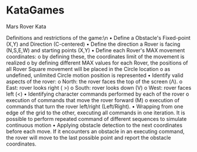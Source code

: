 # KataGames
Mars Rover Kata

Definitions and restrictions of the game:\n
• Define a Obstacle's Fixed-point (X,Y) and Direction (C-centered) 
• Define the direction a Rover is facing (N,S,E,W) and starting points (X,Y)
• Define each Rover's MAX movement coordinates:
  o by defining these, the coordinates limit of the movement is realized
  o by defining different MAX values for each Rover, the positions of all Rover Square movement will be placed in the Circle location
  o as undefined, unlimited Circle motion position is represented
• Identify valid aspects of the rover:
  o North: the rover faces the top of the screen (Λ).
  o East: rover looks right ( >)
  o South: rover looks down (V)
  o West: rover faces left (<)
• Identifying character commands performed by each of the rover
  o execution of commands that move the rover forward (M)
  o execution of commands that turn the rover left/right (Left/Right).
• Wrapping from one edge of the grid to the other, executing all commands in one iteration. It is possible to perform repeated command of different sequences to simulate continuous motion
• Applying obstacle detection to the next coordinates before each move. If it encounters an obstacle in an executing command, the rover will move to the last possible point and report the obstacle coordinates.
